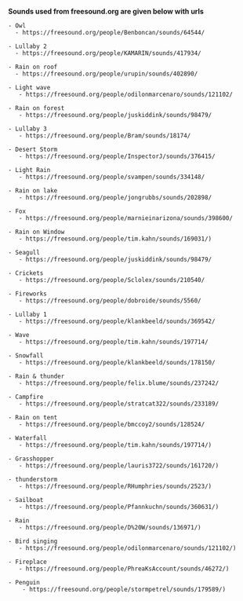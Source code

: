 
**Sounds used from freesound.org are given below with urls**
    
    - Owl
      - https://freesound.org/people/Benboncan/sounds/64544/
      
    - Lullaby 2
      - https://freesound.org/people/KAMARIN/sounds/417934/
      
    - Rain on roof
      - https://freesound.org/people/urupin/sounds/402890/
      
    - Light wave
       - https://freesound.org/people/odilonmarcenaro/sounds/121102/
       
    - Rain on forest 
       - https://freesound.org/people/juskiddink/sounds/98479/
       
    - Lullaby 3
       - https://freesound.org/people/Bram/sounds/18174/
       
    - Desert Storm
       - https://freesound.org/people/InspectorJ/sounds/376415/
       
    - Light Rain
       - https://freesound.org/people/svampen/sounds/334148/
       
    - Rain on lake
       - https://freesound.org/people/jongrubbs/sounds/202898/
       
    - Fox 
       - https://freesound.org/people/marnieinarizona/sounds/398600/
       
    - Rain on Window
       - https://freesound.org/people/tim.kahn/sounds/169031/)
       
    - Seagull
       - https://freesound.org/people/juskiddink/sounds/98479/
       
    - Crickets
       - https://freesound.org/people/Sclolex/sounds/210540/
       
    - Fireworks
       - https://freesound.org/people/dobroide/sounds/5560/
       
    - Lullaby 1
       - https://freesound.org/people/klankbeeld/sounds/369542/
       
    - Wave
       - https://freesound.org/people/tim.kahn/sounds/197714/
       
    - Snowfall
       - https://freesound.org/people/klankbeeld/sounds/178150/
       
    - Rain & thunder
       - https://freesound.org/people/felix.blume/sounds/237242/
       
    - Campfire
       - https://freesound.org/people/stratcat322/sounds/233189/
       
    - Rain on tent
       - https://freesound.org/people/bmccoy2/sounds/128524/
       
    - Waterfall
       - https://freesound.org/people/tim.kahn/sounds/197714/)
       
    - Grasshopper
       - https://freesound.org/people/lauris3722/sounds/161720/)
       
    - thunderstorm
       - https://freesound.org/people/RHumphries/sounds/2523/)
       
    - Sailboat
       - https://freesound.org/people/Pfannkuchn/sounds/360631/)
       
    - Rain
       - https://freesound.org/people/D%20W/sounds/136971/)
       
    - Bird singing
       - https://freesound.org/people/odilonmarcenaro/sounds/121102/)
       
    - Fireplace
       - https://freesound.org/people/PhreaKsAccount/sounds/46272/)
       
    - Penguin
        - https://freesound.org/people/stormpetrel/sounds/179589/)
    
  
    
